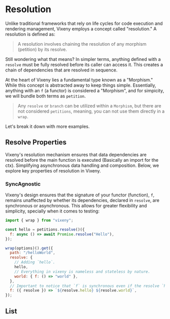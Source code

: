 <script>

 import ListOfComponents from '$lib/components/listofEssential.svelte';

</script>

# Resolution

Unlike traditional frameworks that rely on life cycles for code execution and
rendering management, Vixeny employs a concept called "resolution." A resolution
is defined as:

> A resolution involves chaining the resolution of any morphism (petition) by
> its resolve.

Still wondering what that means? In simpler terms, anything defined with a
`resolve` must be fully resolved before its caller can access it. This creates a
chain of dependencies that are resolved in sequence.

At the heart of Vixeny lies a fundamental type known as a "Morphism." While this
concept is abstracted away to keep things simple. Essentially, anything with an
`f` (a functor) is considered a "Morphism", and for simpicity, we will bundle
both terms as `petition`.

> Any `resolve` or `branch` can be utilized within a `Morphism`, but there are
> not considered `petitions`, meaning, you can not use them directly in a
> `wrap`.

Let's break it down with more examples.

<object type="image/svg+xml" data="/d2/resolution.svg"></object>

## Resolve Properties

Vixeny's resolution mechanism ensures that data dependencies are resolved before
the main function is executed (Basically an import for the ctx). Simplifying
asynchronous data handling and composition. Below, we explore key properties of
resolution in Vixeny.

### SyncAgnostic

Vixeny's design ensures that the signature of your functor (function), `f`,
remains unaffected by whether its dependencies, declared in `resolve`, are
synchronous or asynchronous. This allows for greater flexibility and simplicity,
specially when it comes to testing:

```javascript
import { wrap } from "vixeny";

const hello = petitions.resolve()({
  f: async () => await Promise.resolve("Hello"),
});

wrap(options)().get({
  path: "/helloWorld",
  resolve: {
    // Adding `hello`.
    hello,
    // Everything in vixeny is nameless and stateless by nature.
    world: { f: () => "world" },
  },
  // Important to notice that `f` is synchronous even if the resolve `hello` is not.
  f: ({ resolve }) => `${resolve.hello} ${resolve.world}`,
});
```

## List

<ListOfComponents />
